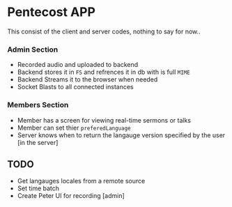 # Pentecost APP

This consist of the client and server codes, nothing to say for now..

### Admin Section

- Recorded audio and uploaded to backend
- Backend stores it in `FS` and refrences it in db with is full `MIME`
- Backend Streams it to the browser when needed
- Socket Blasts to all connected instances

### Members Section

- Member has a screen for viewing real-time sermons or talks
- Member can set thier `preferedLanguage`
- Server knows when to return the langauge version specified by the user [in the server]

## TODO

- Get langauges locales from a remote source
- Set time batch
- Create Peter UI for recording [admin]
